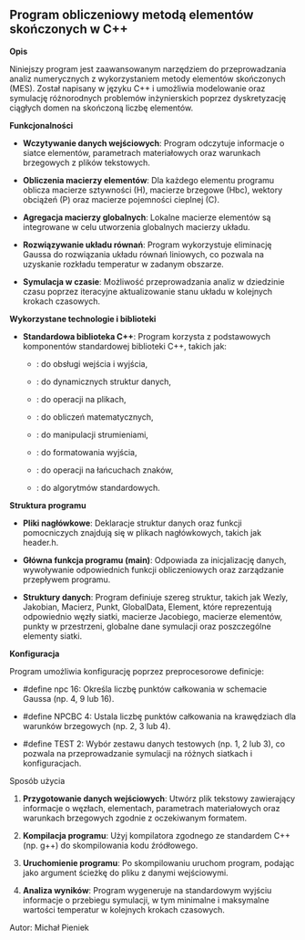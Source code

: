 Program obliczeniowy metodą elementów skończonych w C++​
--------------------------------------------------------

**Opis​**

Niniejszy program jest zaawansowanym narzędziem do przeprowadzania analiz numerycznych z wykorzystaniem metody elementów skończonych (MES). Został napisany w języku C++ i umożliwia modelowanie oraz symulację różnorodnych problemów inżynierskich poprzez dyskretyzację ciągłych domen na skończoną liczbę elementów.​

**Funkcjonalności​**

*   **Wczytywanie danych wejściowych**: Program odczytuje informacje o siatce elementów, parametrach materiałowych oraz warunkach brzegowych z plików tekstowych.​
    
*   **Obliczenia macierzy elementów**: Dla każdego elementu programu oblicza macierze sztywności (H), macierze brzegowe (Hbc), wektory obciążeń (P) oraz macierze pojemności cieplnej (C).​
    
*   **Agregacja macierzy globalnych**: Lokalne macierze elementów są integrowane w celu utworzenia globalnych macierzy układu.​
    
*   **Rozwiązywanie układu równań**: Program wykorzystuje eliminację Gaussa do rozwiązania układu równań liniowych, co pozwala na uzyskanie rozkładu temperatur w zadanym obszarze.​
    
*   **Symulacja w czasie**: Możliwość przeprowadzania analiz w dziedzinie czasu poprzez iteracyjne aktualizowanie stanu układu w kolejnych krokach czasowych.​
    

**Wykorzystane technologie i biblioteki​**

*   **Standardowa biblioteka C++**: Program korzysta z podstawowych komponentów standardowej biblioteki C++, takich jak:​
    
    *   : do obsługi wejścia i wyjścia,​
        
    *   : do dynamicznych struktur danych,​
        
    *   : do operacji na plikach,​
        
    *   : do obliczeń matematycznych,​
        
    *   : do manipulacji strumieniami,​
        
    *   : do formatowania wyjścia,​
        
    *   : do operacji na łańcuchach znaków,​
        
    *   : do algorytmów standardowych.​
        

**Struktura programu​**

*   **Pliki nagłówkowe**: Deklaracje struktur danych oraz funkcji pomocniczych znajdują się w plikach nagłówkowych, takich jak header.h.​
    
*   **Główna funkcja programu (main)**: Odpowiada za inicjalizację danych, wywoływanie odpowiednich funkcji obliczeniowych oraz zarządzanie przepływem programu.​
    
*   **Struktury danych**: Program definiuje szereg struktur, takich jak Wezly, Jakobian, Macierz, Punkt, GlobalData, Element, które reprezentują odpowiednio węzły siatki, macierze Jacobiego, macierze elementów, punkty w przestrzeni, globalne dane symulacji oraz poszczególne elementy siatki.​
    

**Konfiguracja​**

Program umożliwia konfigurację poprzez preprocesorowe definicje:​

*   #define npc 16: Określa liczbę punktów całkowania w schemacie Gaussa (np. 4, 9 lub 16).​
    
*   #define NPCBC 4: Ustala liczbę punktów całkowania na krawędziach dla warunków brzegowych (np. 2, 3 lub 4).​
    
*   #define TEST 2: Wybór zestawu danych testowych (np. 1, 2 lub 3), co pozwala na przeprowadzanie symulacji na różnych siatkach i konfiguracjach.​
    

Sposób użycia​

1.  **Przygotowanie danych wejściowych**: Utwórz plik tekstowy zawierający informacje o węzłach, elementach, parametrach materiałowych oraz warunkach brzegowych zgodnie z oczekiwanym formatem.​
    
2.  **Kompilacja programu**: Użyj kompilatora zgodnego ze standardem C++ (np. g++) do skompilowania kodu źródłowego.​
    
3.  **Uruchomienie programu**: Po skompilowaniu uruchom program, podając jako argument ścieżkę do pliku z danymi wejściowymi.​
    
4.  **Analiza wyników**: Program wygeneruje na standardowym wyjściu informacje o przebiegu symulacji, w tym minimalne i maksymalne wartości temperatur w kolejnych krokach czasowych.
    

Autor: Michał Pieniek​
